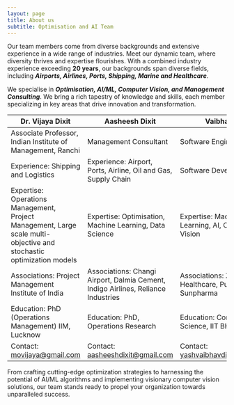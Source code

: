 ```yaml
---
layout: page
title: About us
subtitle: Optimisation and AI Team
---
```

Our team members come from diverse backgrounds and extensive experience in a wide range of industries.
Meet our dynamic team, where diversity thrives and expertise flourishes. With a combined industry experience exceeding **20 years**, our backgrounds span diverse fields, including _**Airports, Airlines, Ports, Shipping, Marine and Healthcare**_. 

We specialise in _**Optimisation, AI/ML, Computer Vision, and Management Consulting**_. We bring a rich tapestry of knowledge and skills, each member specializing in key areas that drive innovation and transformation.


| Dr. Vijaya Dixit                    | Aasheesh Dixit                      | Vaibhav Dixit |
| ----------------------------------- | ----------------------------------- |--------------------|
| Associate Professor, Indian Institute of Management, Ranchi|Management Consultant| Software Engineer|
| Experience: Shipping and Logistics|Experience: Airport, Ports, Airline, Oil and Gas, Supply Chain| Software Development|
| Expertise: Operations Management, Project Management, Large scale multi-objective and stochastic optimization models|Expertise: Optimisation, Machine Learning, Data Science| Expertise: Machine Learning, AI, Computer Vision
|Associations: Project Management Institute of India|Associations: Changi Airport, Dalmia Cement, Indigo Airlines, Reliance Industries|Associations: Zydus Healthcare, Puma, Sunpharma |
| Education: PhD (Operations Management) IIM, Lucknow| Education: PhD, Operations Research|Education: Computer Science, IIT BHU|
|Contact: <movijaya@gmail.com>|Contact: <aasheeshdixit@gmail.com>|Contact: <yashvaibhavdixit@gmail.com>|

From crafting cutting-edge optimization strategies to harnessing the potential of AI/ML algorithms and implementing visionary computer vision solutions, our team stands ready to propel your organization towards unparalleled success.
